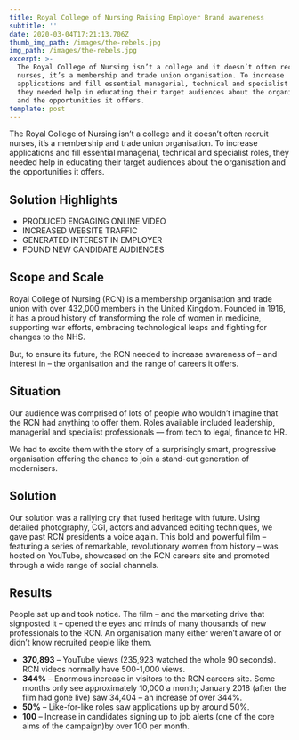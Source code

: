 ```yaml
---
title: Royal College of Nursing Raising Employer Brand awareness
subtitle: ''
date: 2020-03-04T17:21:13.706Z
thumb_img_path: /images/the-rebels.jpg
img_path: /images/the-rebels.jpg
excerpt: >-
  The Royal College of Nursing isn’t a college and it doesn’t often recruit
  nurses, it’s a membership and trade union organisation. To increase
  applications and fill essential managerial, technical and specialist roles,
  they needed help in educating their target audiences about the organisation
  and the opportunities it offers.
template: post
---
```

The Royal College of Nursing isn’t a college and it doesn’t often recruit nurses, it’s a membership and trade union organisation. To increase applications and fill essential managerial, technical and specialist roles, they needed help in educating their target audiences about the organisation and the opportunities it offers.

## Solution Highlights

* PRODUCED ENGAGING ONLINE VIDEO
* INCREASED WEBSITE TRAFFIC
* GENERATED INTEREST IN EMPLOYER
* FOUND NEW CANDIDATE AUDIENCES

## Scope and Scale

Royal College of Nursing (RCN) is a membership organisation and trade union with over 432,000 members in the United Kingdom. Founded in 1916, it has a proud history of transforming the role of women in medicine, supporting war efforts, embracing technological leaps and fighting for changes to the NHS.

But, to ensure its future, the RCN needed to increase awareness of – and interest in – the organisation and the range of careers it offers.

## Situation

Our audience was comprised of lots of people who wouldn’t imagine that the RCN had anything to offer them. Roles available included leadership, managerial and specialist professionals — from tech to legal, finance to HR. 

We had to excite them with the story of a surprisingly smart, progressive organisation offering the chance to join a stand-out generation of modernisers.

## Solution

Our solution was a rallying cry that fused heritage with future. Using detailed photography, CGI, actors and advanced editing techniques, we gave past RCN presidents a voice again. This bold and powerful film – featuring a series of remarkable, revolutionary women from history – was hosted on YouTube, showcased on the RCN careers site and promoted through a wide range of social channels.

## Results

People sat up and took notice. The film – and the marketing drive that signposted it – opened the eyes and minds of many thousands of new professionals to the RCN. An organisation many either weren’t aware of or didn’t know recruited
people like them.

* **370,893** – YouTube views (235,923 watched the whole 90 seconds). RCN videos normally have 500-1,000 views.
* **344%** – Enormous increase in visitors to the RCN careers site. Some months only see approximately 10,000 a month; January 2018 (after the film had gone live) saw 34,404 – an increase of over 344%.
* **50%** – Like-for-like roles saw applications up by around 50%.
* **100** – Increase in candidates signing up to job alerts (one of the core aims of the campaign)by over 100 per month.

